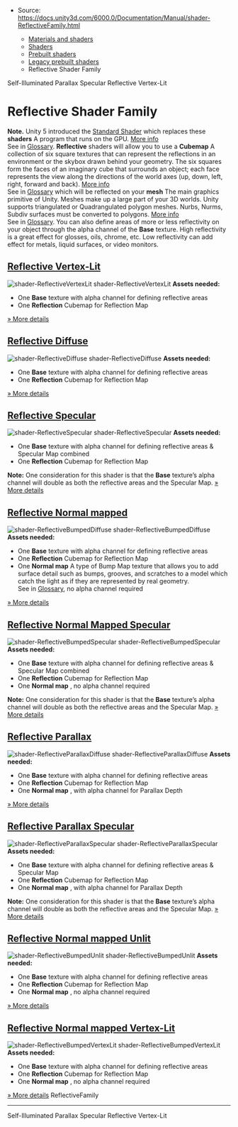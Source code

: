 * Source: https://docs.unity3d.com/6000.0/Documentation/Manual/shader-ReflectiveFamily.html

  * [Materials and shaders](https://docs.unity3d.com/6000.0/Documentation/Manual/materials-and-shaders.html)
  * [Shaders](https://docs.unity3d.com/6000.0/Documentation/Manual/Shaders.html)
  * [Prebuilt shaders](https://docs.unity3d.com/6000.0/Documentation/Manual/shader-built-in-landing.html)
  * [Legacy prebuilt shaders](https://docs.unity3d.com/6000.0/Documentation/Manual/Built-inShaderGuide.html)
  * Reflective Shader Family


[](https://docs.unity3d.com/6000.0/Documentation/Manual/shader-SelfIllumParallaxSpecular.html)
Self-Illuminated Parallax Specular
[](https://docs.unity3d.com/6000.0/Documentation/Manual/shader-ReflectiveVertexLit.html)
Reflective Vertex-Lit
# Reflective Shader Family
**Note.** Unity 5 introduced the [Standard Shader](https://docs.unity3d.com/6000.0/Documentation/Manual/shader-StandardShader.html) which replaces these **shaders** A program that runs on the GPU. [More info](https://docs.unity3d.com/6000.0/Documentation/Manual/Shaders.html)  
See in [Glossary](https://docs.unity3d.com/6000.0/Documentation/Manual/Glossary.html#Shader).
**Reflective** shaders will allow you to use a **Cubemap** A collection of six square textures that can represent the reflections in an environment or the skybox drawn behind your geometry. The six squares form the faces of an imaginary cube that surrounds an object; each face represents the view along the directions of the world axes (up, down, left, right, forward and back). [More info](https://docs.unity3d.com/6000.0/Documentation/Manual/class-Cubemap-landing.html)  
See in [Glossary](https://docs.unity3d.com/6000.0/Documentation/Manual/Glossary.html#Cubemap) which will be reflected on your **mesh** The main graphics primitive of Unity. Meshes make up a large part of your 3D worlds. Unity supports triangulated or Quadrangulated polygon meshes. Nurbs, Nurms, Subdiv surfaces must be converted to polygons. [More info](https://docs.unity3d.com/6000.0/Documentation/Manual/mesh.html)  
See in [Glossary](https://docs.unity3d.com/6000.0/Documentation/Manual/Glossary.html#Mesh). You can also define areas of more or less reflectivity on your object through the alpha channel of the **Base** texture. High reflectivity is a great effect for glosses, oils, chrome, etc. Low reflectivity can add effect for metals, liquid surfaces, or video monitors.
## [Reflective Vertex-Lit](https://docs.unity3d.com/6000.0/Documentation/Manual/shader-ReflectiveVertexLit.html)
![shader-ReflectiveVertexLit](https://docs.unity3d.com/6000.0/Documentation/uploads/Shaders/Thumb-ReflVertex.jpg) shader-ReflectiveVertexLit
**Assets needed:**
  * One **Base** texture with alpha channel for defining reflective areas
  * One **Reflection** Cubemap for Reflection Map


[» More details](https://docs.unity3d.com/6000.0/Documentation/Manual/shader-ReflectiveVertexLit.html)
## [Reflective Diffuse](https://docs.unity3d.com/6000.0/Documentation/Manual/shader-ReflectiveDiffuse.html)
![shader-ReflectiveDiffuse](https://docs.unity3d.com/6000.0/Documentation/uploads/Shaders/Thumb-ReflDiffuse.jpg) shader-ReflectiveDiffuse
**Assets needed:**
  * One **Base** texture with alpha channel for defining reflective areas
  * One **Reflection** Cubemap for Reflection Map


[» More details](https://docs.unity3d.com/6000.0/Documentation/Manual/shader-ReflectiveDiffuse.html)
## [Reflective Specular](https://docs.unity3d.com/6000.0/Documentation/Manual/shader-ReflectiveSpecular.html)
![shader-ReflectiveSpecular](https://docs.unity3d.com/6000.0/Documentation/uploads/Shaders/Thumb-ReflSpec.jpg) shader-ReflectiveSpecular
**Assets needed:**
  * One **Base** texture with alpha channel for defining reflective areas & Specular Map combined
  * One **Reflection** Cubemap for Reflection Map


**Note:** One consideration for this shader is that the **Base** texture’s alpha channel will double as both the reflective areas and the Specular Map.
[» More details](https://docs.unity3d.com/6000.0/Documentation/Manual/shader-ReflectiveSpecular.html)
## [Reflective Normal mapped](https://docs.unity3d.com/6000.0/Documentation/Manual/shader-ReflectiveBumpedDiffuse.html)
![shader-ReflectiveBumpedDiffuse](https://docs.unity3d.com/6000.0/Documentation/uploads/Shaders/Thumb-ReflBump.jpg) shader-ReflectiveBumpedDiffuse
**Assets needed:**
  * One **Base** texture with alpha channel for defining reflective areas
  * One **Reflection** Cubemap for Reflection Map
  * One **Normal map** A type of Bump Map texture that allows you to add surface detail such as bumps, grooves, and scratches to a model which catch the light as if they are represented by real geometry.  
See in [Glossary](https://docs.unity3d.com/6000.0/Documentation/Manual/Glossary.html#Normalmap), no alpha channel required


[» More details](https://docs.unity3d.com/6000.0/Documentation/Manual/shader-ReflectiveBumpedDiffuse.html)
## [Reflective Normal Mapped Specular](https://docs.unity3d.com/6000.0/Documentation/Manual/shader-ReflectiveBumpedSpecular.html)
![shader-ReflectiveBumpedSpecular](https://docs.unity3d.com/6000.0/Documentation/uploads/Shaders/Thumb-ReflBumpSpec.jpg) shader-ReflectiveBumpedSpecular
**Assets needed:**
  * One **Base** texture with alpha channel for defining reflective areas & Specular Map combined
  * One **Reflection** Cubemap for Reflection Map
  * One **Normal map** , no alpha channel required


**Note:** One consideration for this shader is that the **Base** texture’s alpha channel will double as both the reflective areas and the Specular Map.
[» More details](https://docs.unity3d.com/6000.0/Documentation/Manual/shader-ReflectiveBumpedSpecular.html)
## [Reflective Parallax](https://docs.unity3d.com/6000.0/Documentation/Manual/shader-ReflectiveParallaxDiffuse.html)
![shader-ReflectiveParallaxDiffuse](https://docs.unity3d.com/6000.0/Documentation/uploads/Shaders/Thumb-ReflParallaxBump.jpg) shader-ReflectiveParallaxDiffuse
**Assets needed:**
  * One **Base** texture with alpha channel for defining reflective areas
  * One **Reflection** Cubemap for Reflection Map
  * One **Normal map** , with alpha channel for Parallax Depth


[» More details](https://docs.unity3d.com/6000.0/Documentation/Manual/shader-ReflectiveParallaxDiffuse.html)
## [Reflective Parallax Specular](https://docs.unity3d.com/6000.0/Documentation/Manual/shader-ReflectiveParallaxSpecular.html)
![shader-ReflectiveParallaxSpecular](https://docs.unity3d.com/6000.0/Documentation/uploads/Shaders/Thumb-ReflParallaxBumpSpec.jpg) shader-ReflectiveParallaxSpecular
**Assets needed:**
  * One **Base** texture with alpha channel for defining reflective areas & Specular Map
  * One **Reflection** Cubemap for Reflection Map
  * One **Normal map** , with alpha channel for Parallax Depth


**Note:** One consideration for this shader is that the **Base** texture’s alpha channel will double as both the reflective areas and the Specular Map.
[» More details](https://docs.unity3d.com/6000.0/Documentation/Manual/shader-ReflectiveParallaxSpecular.html)
## [Reflective Normal mapped Unlit](https://docs.unity3d.com/6000.0/Documentation/Manual/shader-ReflectiveBumpedUnlit.html)
![shader-ReflectiveBumpedUnlit](https://docs.unity3d.com/6000.0/Documentation/uploads/Shaders/Thumb-ReflBumpUnlit.jpg) shader-ReflectiveBumpedUnlit
**Assets needed:**
  * One **Base** texture with alpha channel for defining reflective areas
  * One **Reflection** Cubemap for Reflection Map
  * One **Normal map** , no alpha channel required


[» More details](https://docs.unity3d.com/6000.0/Documentation/Manual/shader-ReflectiveBumpedUnlit.html)
## [Reflective Normal mapped Vertex-Lit](https://docs.unity3d.com/6000.0/Documentation/Manual/shader-ReflectiveBumpedVertexLit.html)
![shader-ReflectiveBumpedVertexLit](https://docs.unity3d.com/6000.0/Documentation/uploads/Shaders/Thumb-ReflBumpVertex.jpg) shader-ReflectiveBumpedVertexLit
**Assets needed:**
  * One **Base** texture with alpha channel for defining reflective areas
  * One **Reflection** Cubemap for Reflection Map
  * One **Normal map** , no alpha channel required


[» More details](https://docs.unity3d.com/6000.0/Documentation/Manual/shader-ReflectiveBumpedVertexLit.html)
ReflectiveFamily
* * *
[](https://docs.unity3d.com/6000.0/Documentation/Manual/shader-SelfIllumParallaxSpecular.html)
Self-Illuminated Parallax Specular
[](https://docs.unity3d.com/6000.0/Documentation/Manual/shader-ReflectiveVertexLit.html)
Reflective Vertex-Lit
